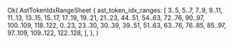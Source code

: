Ok(
    AstTokenIdxRangeSheet {
        ast_token_idx_ranges: [
            3..5,
            5..7,
            7..9,
            9..11,
            11..13,
            13..15,
            15..17,
            17..19,
            19..21,
            21..23,
            44..51,
            54..63,
            72..76,
            90..97,
            100..109,
            118..122,
            0..23,
            23..30,
            30..39,
            39..51,
            51..63,
            63..76,
            76..85,
            85..97,
            97..109,
            109..122,
            122..128,
        ],
    },
)